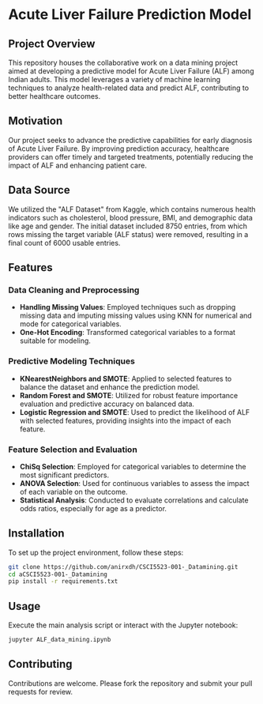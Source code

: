 
# Acute Liver Failure Prediction Model

## Project Overview
This repository houses the collaborative work on a data mining project aimed at developing a predictive model for Acute Liver Failure (ALF) among Indian adults. This model leverages a variety of machine learning techniques to analyze health-related data and predict ALF, contributing to better healthcare outcomes.

## Motivation
Our project seeks to advance the predictive capabilities for early diagnosis of Acute Liver Failure. By improving prediction accuracy, healthcare providers can offer timely and targeted treatments, potentially reducing the impact of ALF and enhancing patient care.

## Data Source
We utilized the "ALF Dataset" from Kaggle, which contains numerous health indicators such as cholesterol, blood pressure, BMI, and demographic data like age and gender. The initial dataset included 8750 entries, from which rows missing the target variable (ALF status) were removed, resulting in a final count of 6000 usable entries.

## Features
### Data Cleaning and Preprocessing
- **Handling Missing Values**: Employed techniques such as dropping missing data and imputing missing values using KNN for numerical and mode for categorical variables.
- **One-Hot Encoding**: Transformed categorical variables to a format suitable for modeling.

### Predictive Modeling Techniques
- **KNearestNeighbors and SMOTE**: Applied to selected features to balance the dataset and enhance the prediction model.
- **Random Forest and SMOTE**: Utilized for robust feature importance evaluation and predictive accuracy on balanced data.
- **Logistic Regression and SMOTE**: Used to predict the likelihood of ALF with selected features, providing insights into the impact of each feature.

### Feature Selection and Evaluation
- **ChiSq Selection**: Employed for categorical variables to determine the most significant predictors.
- **ANOVA Selection**: Used for continuous variables to assess the impact of each variable on the outcome.
- **Statistical Analysis**: Conducted to evaluate correlations and calculate odds ratios, especially for age as a predictor.

## Installation
To set up the project environment, follow these steps:

```bash
git clone https://github.com/anirxdh/CSCI5523-001-_Datamining.git
cd aCSCI5523-001-_Datamining
pip install -r requirements.txt
```

## Usage
Execute the main analysis script or interact with the Jupyter notebook:


```bash
jupyter ALF_data_mining.ipynb
```

## Contributing
Contributions are welcome. Please fork the repository and submit your pull requests for review.

